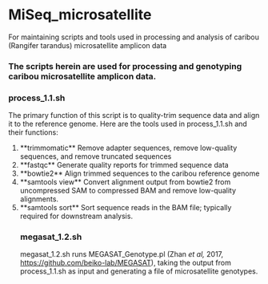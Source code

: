 # MiSeq_microsatellite
For maintaining scripts and tools used in processing and analysis of caribou (Rangifer tarandus) microsatellite amplicon data


###  The scripts herein are used for processing and genotyping caribou microsatellite amplicon data.


### process_1.1.sh

The primary function of this script is to quality-trim sequence data and align it to the reference genome. Here are the tools used in process_1.1.sh and their functions:


<ol>
	<li>**trimmomatic**		Remove adapter sequences, remove low-quality sequences, and remove truncated sequences</li>
	<li>**fastqc**		Generate quality reports for trimmed sequence data</li>
	<li>**bowtie2**		Align trimmed sequences to the caribou reference genome</li>
	<li>**samtools view**	Convert alignment output from bowtie2 from uncompressed SAM to compressed BAM and remove low-quality alignments.</li>
	<li>**samtools sort**	Sort sequence reads in the BAM file; typically required for downstream analysis.</li>

### megasat_1.2.sh

megasat_1.2.sh runs MEGASAT_Genotype.pl (Zhan *et al,* 2017, https://github.com/beiko-lab/MEGASAT), taking the output from process_1.1.sh as input and generating a file of microsatellite genotypes.
